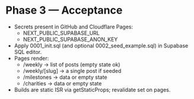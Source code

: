 # Phase 3 — Acceptance
- Secrets present in GitHub and Cloudflare Pages:
  - NEXT_PUBLIC_SUPABASE_URL
  - NEXT_PUBLIC_SUPABASE_ANON_KEY
- Apply 0001_init.sql (and optional 0002_seed_example.sql) in Supabase SQL editor.
- Pages render:
  - /weekly → list of posts (empty state ok)
  - /weekly/[slug] → a single post if seeded
  - /milestones → data or empty state
  - /charities → data or empty state
- Builds are static ISR via getStaticProps; revalidate set on pages.
